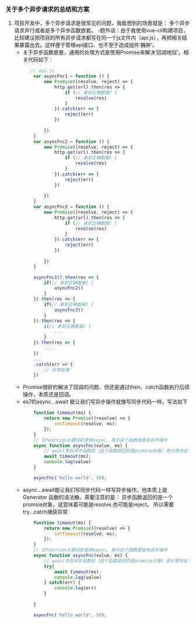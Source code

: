 ### 关于多个异步请求的总结和方案
1. 项目开发中，多个异步请求是很常见的问题，我能想到的场景就是： 多个异步请求并行或者是多个异步函数嵌套。
    -题外话：由于我使用vue-cli构建项目，比较建议把项目的所有异步请求都写在同一个js文件内（api.js），再把相关结果暴露出去。这样便于管理api接口、也不至于造成组件‘臃肿’。
    - 关于异步函数嵌套，通用的处理方式是使用Promise来解决‘回调地狱’。相关代码如下：
        ```javascript
           // api.js
            var asyncFnc1 = function () {
                new Promise((resolve, reject) => {
                    http.get(url).then(res => {
                        if (// 拿到正确数据) {
                            resolve(res)
                        }
                    }).catch(err => {
                        reject(err)
                    })
                    
                }) 
            }
            var asyncFnc2 = function () {
                new Promise((resolve, reject) => {
                    http.get(url).then(res => {
                        if (// 拿到正确数据) {
                            resolve(res)
                        }
                    }).catch(err => {
                        reject(err)
                    })
                    
                }) 
            }
            var asyncFnc3 = function () {
                new Promise((resolve, reject) => {
                    http.get(url).then(res => {
                        if (// 拿到正确数据) {
                            resolve(res)
                        }
                    }).catch(err => {
                        reject(err)
                    })
                    
                }) 
            }

            asyncFnc1().then(res => {
                if(// 拿到正确数据) {
                    asyncFnc2()
                }
            }).then(res => {
                if(// 拿到正确数据) {
                    asyncFnc3()
                }
            }).then(res => {
                i(// 拿到正确数据) {
                    ...
                }
            }).then(res => {
                ....
            })
            ...
            .catch(err => {
                // 异常处理
            })
        ```
    - Promise很好的解决了回调的问题，但还是通过then、catch函数执行后续操作，本质还是回调。
    - es7的async...await 能让我们写异步操作就像写同步代码一样。写法如下
        ```javascript
            function timeout(ms) {
                return new Promise((resolve) => {
                    setTimeout(resolve, ms);
                });
            }
            // 在function关键词前使用async, 表示这个函数里面有异步操作
            async function asyncFnc(value, ms) {
                // await写在异步函数前（这个函数返回的是promise对象）表示等待这个函数执行完，再执行下面的操作。
                await timeout(ms);
                console.log(value)
            }

            asyncFnc('hello world', 50);
        ```
    - async...await能让我们写同步代码一样写异步操作。他本质上是Generator 函数的语法糖。需要注意的是： 异步函数返回的是一个promsie对象，这意味着可能是resolve,也可能是reject。
    所以需要try...catch捕获异常
        ```javascript
            function timeout(ms) {
                return new Promise((resolve) => {
                    setTimeout(resolve, ms);
                });
            }
            // 在function关键词前使用async, 表示这个函数里面有异步操作
            async function asyncFnc(value, ms) {
                // await写在异步函数前（这个函数返回的是promise对象）表示等待这个函数执行完，再执行下面的操作。
                try{
                    await timeout(ms);
                    console.log(value)
                } catch(err) {
                    console.log(err)
                }
               
            }

            asyncFnc('hello world', 50);
        ```